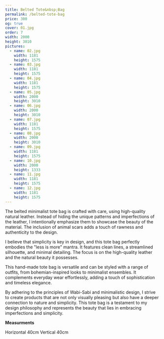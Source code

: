 ```yaml
---
title: Belted Tote&nbsp;Bag
permalink: /belted-tote-bag
price: 300
og: true
cover: 01.jpg
order: 7
width: 2000
height: 3010
pictures:
  - name: 02.jpg
    width: 1181
    height: 1575
  - name: 03.jpg
    width: 1181
    height: 1575
  - name: 04.jpg
    width: 1181
    height: 1575
  - name: 05.jpg
    width: 2000
    height: 3010
  - name: 06.jpg
    width: 2000
    height: 3010
  - name: 07.jpg
    width: 1181
    height: 1575
  - name: 08.jpg
    width: 2000
    height: 3010
  - name: 09.jpg
    width: 1181
    height: 1575
  - name: 10.jpg
    width: 2000
    height: 1333
  - name: 11.jpg
    width: 1181
    height: 1575
  - name: 12.jpg
    width: 1181
    height: 1575
---
```


The belted minimalist tote bag is crafted with care, using high-quality natural leather. Instead of hiding the unique patterns and imperfections of the leather, I intentionally emphasize them to showcase the beauty of the material. The inclusion of animal scars adds a touch of rawness and authenticity to the design.

I believe that simplicity is key in design, and this tote bag perfectly embodies the "less is more" mantra. It features clean lines, a streamlined silhouette, and minimal detailing. The focus is on the high-quality leather and the natural beauty it possesses.

This hand-made tote bag is versatile and can be styled with a range of outfits, from bohemian-inspired looks to minimalist ensembles. It complements everyday wear effortlessly, adding a touch of sophistication and timeless elegance.

By adhering to the principles of Wabi-Sabi and minimalistic design, I strive to create products that are not only visually pleasing but also have a deeper connection to nature and simplicity. This tote bag is a testament to my design philosophy and represents the beauty that lies in embracing imperfections and simplicity.

**Measurments**

Horizontal 40cm
Vertical 40cm
